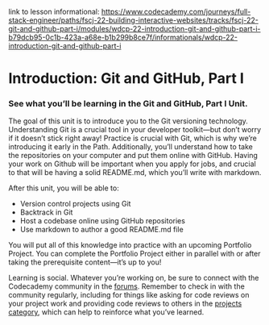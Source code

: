 link to lesson informational:
https://www.codecademy.com/journeys/full-stack-engineer/paths/fscj-22-building-interactive-websites/tracks/fscj-22-git-and-github-part-i/modules/wdcp-22-introduction-git-and-github-part-i-b79dcb95-0c1b-423a-a68e-b1b299b8ce7f/informationals/wdcp-22-introduction-git-and-github-part-i



# Introduction: Git and GitHub, Part I

### See what you’ll be learning in the Git and GitHub, Part I Unit.

The goal of this unit is to introduce you to the Git versioning technology. Understanding Git is a crucial tool in your developer toolkit—but don’t worry if it doesn’t stick right away! Practice is crucial with Git, which is why we’re introducing it early in the Path. Additionally, you’ll understand how to take the repositories on your computer and put them online with GitHub. Having your work on Github will be important when you apply for jobs, and crucial to that will be having a solid README.md, which you’ll write with markdown.

After this unit, you will be able to:

- Version control projects using Git
- Backtrack in Git
- Host a codebase online using GitHub repositories
- Use markdown to author a good README.md file

You will put all of this knowledge into practice with an upcoming Portfolio Project. You can complete the Portfolio Project either in parallel with or after taking the prerequisite content—it’s up to you!

Learning is social. Whatever you’re working on, be sure to connect with the Codecademy community in the [forums](https://discuss.codecademy.com/?_gl=1*sbh886*_ga*NjM3NTk3OTEwLjE2NzY2MDk3Nzc.*_ga_3LRZM6TM9L*MTcxODExODEyMS4xMDczLjEuMTcxODEyMDU2NS4zMi4wLjA.). Remember to check in with the community regularly, including for things like asking for code reviews on your project work and providing code reviews to others in the [projects category](https://discuss.codecademy.com/c/project/1833?_gl=1*9ref09*_ga*NjM3NTk3OTEwLjE2NzY2MDk3Nzc.*_ga_3LRZM6TM9L*MTcxODExODEyMS4xMDczLjEuMTcxODEyMTAwNi42MC4wLjA.), which can help to reinforce what you’ve learned.


